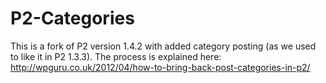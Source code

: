 P2-Categories
=============

This is a fork of P2 version 1.4.2 with added category posting (as we used to like it in P2 1.3.3). 
The process is explained here: http://wpguru.co.uk/2012/04/how-to-bring-back-post-categories-in-p2/
